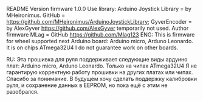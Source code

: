 README
Version firmware 1.0.0
Use library:
Arduino Joystick Library = by MHeironimus. GitHub = https://github.com/MHeironimus/ArduinoJoystickLibrary;
GyverEncoder = by AlexGyver https://github.com/AlexGyver temporarily not used.
Author firmware MLag = GitHub https://github.com/Mlag123
ENG:
This is firmware for wheel supported next Arduino board:
Arduino micro, Arduno Leonardo. It is on chips ATmega32U4
I do not guarantee work on other boards.




RU:
Эта прошивка для руля поддерживает следующие виды ардуино плат:
Arduino micro, Arduno Leonardo. Только на чипах ATmega32U4
Я не гарантирую корректную работу прошивки на других платах или чипах.
Спасибо за понимание.
В будущем хочу сделать поддержку калибровки руля, и сохранение данных в EEPROM, но пока ещё с этим не разобрался.
